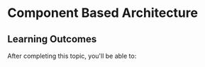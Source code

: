 # Component Based Architecture

## Learning Outcomes

After completing this topic, you'll be able to: